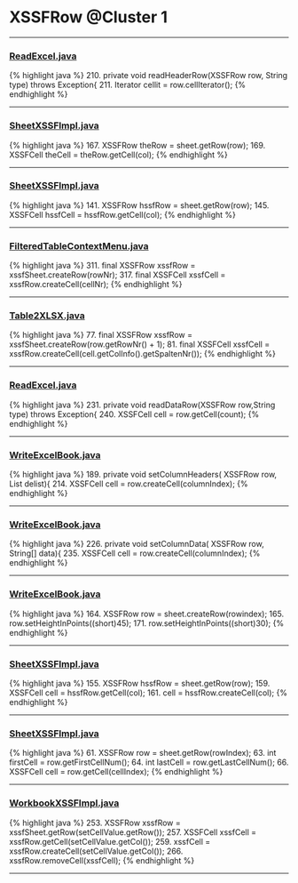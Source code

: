 # XSSFRow @Cluster 1

***

### [ReadExcel.java](https://searchcode.com/codesearch/view/93053248/)
{% highlight java %}
210. private void readHeaderRow(XSSFRow row, String type) throws Exception{
211.   Iterator<Cell> cellit = row.cellIterator();
{% endhighlight %}

***

### [SheetXSSFImpl.java](https://searchcode.com/codesearch/view/72854574/)
{% highlight java %}
167. XSSFRow theRow = sheet.getRow(row);
169.     XSSFCell theCell = theRow.getCell(col);
{% endhighlight %}

***

### [SheetXSSFImpl.java](https://searchcode.com/codesearch/view/72854574/)
{% highlight java %}
141. XSSFRow hssfRow = sheet.getRow(row);
145. XSSFCell hssfCell = hssfRow.getCell(col);
{% endhighlight %}

***

### [FilteredTableContextMenu.java](https://searchcode.com/codesearch/view/115088176/)
{% highlight java %}
311. final XSSFRow xssfRow = xssfSheet.createRow(rowNr);
317.     final XSSFCell xssfCell = xssfRow.createCell(cellNr);
{% endhighlight %}

***

### [Table2XLSX.java](https://searchcode.com/codesearch/view/115088748/)
{% highlight java %}
77. final XSSFRow xssfRow = xssfSheet.createRow(row.getRowNr() + 1);
81.         final XSSFCell xssfCell = xssfRow.createCell(cell.getColInfo().getSpaltenNr());
{% endhighlight %}

***

### [ReadExcel.java](https://searchcode.com/codesearch/view/93053248/)
{% highlight java %}
231. private void readDataRow(XSSFRow row,String type) throws Exception{
240.        XSSFCell cell = row.getCell(count);
{% endhighlight %}

***

### [WriteExcelBook.java](https://searchcode.com/codesearch/view/93053244/)
{% highlight java %}
189. private void setColumnHeaders( XSSFRow row,  List<String> delist){
214.       XSSFCell cell = row.createCell(columnIndex);
{% endhighlight %}

***

### [WriteExcelBook.java](https://searchcode.com/codesearch/view/93053244/)
{% highlight java %}
226. private void setColumnData( XSSFRow row,  String[] data){
235.       XSSFCell cell = row.createCell(columnIndex);
{% endhighlight %}

***

### [WriteExcelBook.java](https://searchcode.com/codesearch/view/93053244/)
{% highlight java %}
164. XSSFRow row = sheet.createRow(rowindex);
165. row.setHeightInPoints((short)45);
171.     row.setHeightInPoints((short)30);
{% endhighlight %}

***

### [SheetXSSFImpl.java](https://searchcode.com/codesearch/view/72854574/)
{% highlight java %}
155. XSSFRow hssfRow = sheet.getRow(row);
159. XSSFCell cell = hssfRow.getCell(col);
161.     cell = hssfRow.createCell(col);
{% endhighlight %}

***

### [SheetXSSFImpl.java](https://searchcode.com/codesearch/view/72854574/)
{% highlight java %}
61. XSSFRow row = sheet.getRow(rowIndex);
63.   int firstCell = row.getFirstCellNum();
64.     int lastCell = row.getLastCellNum();
66.       XSSFCell cell = row.getCell(cellIndex);
{% endhighlight %}

***

### [WorkbookXSSFImpl.java](https://searchcode.com/codesearch/view/72854562/)
{% highlight java %}
253. XSSFRow xssfRow = xssfSheet.getRow(setCellValue.getRow());
257. XSSFCell xssfCell = xssfRow.getCell(setCellValue.getCol());
259.     xssfCell = xssfRow.createCell(setCellValue.getCol());
266.         xssfRow.removeCell(xssfCell);
{% endhighlight %}

***

